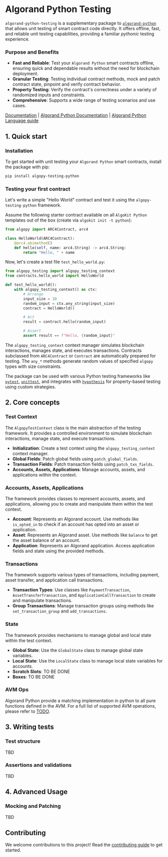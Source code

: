 # Algorand Python Testing

`algorand-python-testing` is a supplementary package to [`algorand-python`](https://github.com/algorandfoundation/puya) that allows unit testing of smart contract code directly. It offers offline, fast, and reliable unit testing capabilities, providing a familiar _pythonic_ testing experience.

### Purpose and Benefits

-   **Fast and Reliable**: Test your `Algorand Python` smart contracts offline, ensuring quick and dependable results without the need for blockchain deployment.
-   **Granular Testing**: Testing individual contract methods, mock and patch contract state, pinpoint and verify contract behavior.
-   **Property Testing**: Verify the contract's correctness under a variety of randomized inputs and constraints.
-   **Comprehensive**: Supports a wide range of testing scenarios and use cases.

[Documentation](TODO) | [Algorand Python Documentation](https://algorandfoundation.github.io/puya/) | [Algorand Python Language guide](https://algorandfoundation.github.io/puya/language-guide.html)

## 1. Quick start

### Installation

To get started with unit testing your `Algorand Python` smart contracts, install the package with pip:

```bash
pip install algopy-testing-python
```

### Testing your first contract

Let's write a simple "Hello World" contract and test it using the `algopy-testing-python` framework.

Assume the following starter contract available on all `AlgoKit Python` templates out of the box (create via `algokit init -t python`):

```python
from algopy import ARC4Contract, arc4

class HelloWorld(ARC4Contract):
    @arc4.abimethod()
    def hello(self, name: arc4.String) -> arc4.String:
        return "Hello, " + name
```

Now, let's create a test file `test_hello_world.py`:

```python
from algopy_testing import algopy_testing_context
from contracts.hello_world import HelloWorld

def test_hello_world():
    with algopy_testing_context() as ctx:
        # Arrange
        input_size = 10
        random_input = ctx.any_string(input_size)
        contract = HelloWorld()

        # Act
        result = contract.hello(random_input)

        # Assert
        assert result == f"Hello, {random_input}"
```

The `algopy_testing_context` context manager simulates blockchain interactions, manages state, and executes transactions. Contracts subclassed from `ARC4Contract` or `Contract` are automatically prepared for testing. The `any_*` methods generate random values of specified `algopy` types with size constraints.

The package can be used with various Python testing frameworks like [`pytest`](https://docs.pytest.org/en/latest/), [`unittest`](https://docs.python.org/3/library/unittest.html), and integrates with [`hypothesis`](https://hypothesis.readthedocs.io/en/latest/) for property-based testing using custom strategies.

## 2. Core concepts

### Test Context

The `AlgopyTestContext` class is the main abstraction of the testing framework. It provides a controlled environment to simulate blockchain interactions, manage state, and execute transactions.

-   **Initialization**: Create a test context using the `algopy_testing_context` context manager.
-   **Global Fields**: Patch global fields using `patch_global_fields`.
-   **Transaction Fields**: Patch transaction fields using `patch_txn_fields`.
-   **Accounts, Assets, Applications**: Manage accounts, assets, and applications within the context.

### Accounts, Assets, Applications

The framework provides classes to represent accounts, assets, and applications, allowing you to create and manipulate them within the test context.

-   **Account**: Represents an Algorand account. Use methods like `is_opted_in` to check if an account has opted into an asset or application.
-   **Asset**: Represents an Algorand asset. Use methods like `balance` to get the asset balance of an account.
-   **Application**: Represents an Algorand application. Access application fields and state using the provided methods.

### Transactions

The framework supports various types of transactions, including payment, asset transfer, and application call transactions.

-   **Transaction Types**: Use classes like `PaymentTransaction`, `AssetTransferTransaction`, and `ApplicationCallTransaction` to create and manipulate transactions.
-   **Group Transactions**: Manage transaction groups using methods like `set_transaction_group` and `add_transactions`.

### State

The framework provides mechanisms to manage global and local state within the test context.

-   **Global State**: Use the `GlobalState` class to manage global state variables.
-   **Local State**: Use the `LocalState` class to manage local state variables for accounts.
-   **Scratch Slots**: TO BE DONE
-   **Boxes**: TO BE DONE

### AVM Ops

Algorand Python provide a matching implementation in python to all pure functions defined in the AVM. For a full list of supported AVM operations, please refer to [TODO]().

## 3. Writing tests

### Test structure

TBD

### Assertions and validations

TBD

## 4. Advanced Usage

### Mocking and Patching

TBD

## Contributing

We welcome contributions to this project! Read the [contributing guide](CONTRIBUTING.md) to get started.
